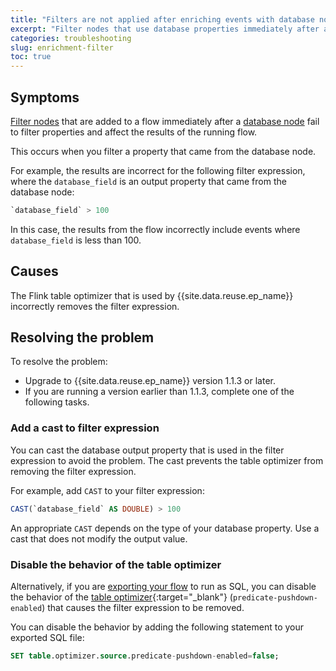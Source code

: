 ```yaml
---
title: "Filters are not applied after enriching events with database nodes"
excerpt: "Filter nodes that use database properties immediately after a database node fail to fail to filter properties and affect the results of the running flow."
categories: troubleshooting
slug: enrichment-filter
toc: true
---
```


## Symptoms

[Filter nodes](../../nodes/processornodes/#filter) that are added to a flow immediately after a [database node](../../nodes/enrichmentnode) fail to filter properties and affect the results of the running flow.

This occurs when you filter a property that came from the database node.

For example, the results are incorrect for the following filter expression, where the `database_field` is an output property that came from the database node:

```sql
`database_field` > 100
```

In this case, the results from the flow incorrectly include events where `database_field` is less than 100.


## Causes

The Flink table optimizer that is used by {{site.data.reuse.ep_name}} incorrectly removes the filter expression.


## Resolving the problem

To resolve the problem:
- Upgrade to {{site.data.reuse.ep_name}} version 1.1.3 or later. 
- If you are running a version earlier than 1.1.3, complete one of the following tasks.

### Add a cast to filter expression

You can cast the database output property that is used in the filter expression to avoid the problem. The cast prevents the table optimizer from removing the filter expression.

For example, add `CAST` to your filter expression:

```sql
CAST(`database_field` AS DOUBLE) > 100
```

An appropriate `CAST` depends on the type of your database property. Use a cast that does not modify the output value.


### Disable the behavior of the table optimizer

Alternatively, if you are [exporting your flow](../../advanced/exporting-flows) to run as SQL, you can disable the behavior of the [table optimizer](https://nightlies.apache.org/flink/flink-docs-release-1.18/docs/dev/table/config/#table-optimizer-source-predicate-pushdown-enabled){:target="_blank"} (`predicate-pushdown-enabled`) that causes the filter expression to be removed.

You can disable the behavior by adding the following statement to your exported SQL file:

```sql
SET table.optimizer.source.predicate-pushdown-enabled=false;
```


